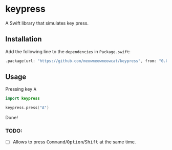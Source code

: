 # keypress

A Swift library that simulates key press.

## Installation

Add the following line to the `dependencies` in `Package.swift`:

```swift
.package(url: "https://github.com/meowmeowmeowcat/keypress", from: "0.0.1"),
```

## Usage

Pressing key <kbd>A</kbd>
```swift
import keypress

keypress.press("A")
```

Done!

### TODO:

- [ ] Allows to press <kbd>Command</kbd>/<kbd>Option</kbd>/<kbd>Shift</kbd> at the same time.
